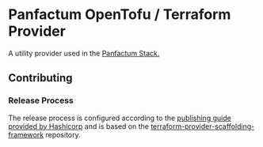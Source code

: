 # Panfactum OpenTofu / Terraform Provider

A utility provider used in the [Panfactum Stack.](https://github.com/Panfactum/stack)

## Contributing

### Release Process

The release process is configured according
to the [publishing guide provided by Hashicorp](https://developer.hashicorp.com/terraform/registry/providers/publishing)
and is based on the [terraform-provider-scaffolding-framework](https://github.com/hashicorp/terraform-provider-scaffolding-framework)
repository.